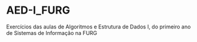 # AED-I_FURG
Exercícios das aulas de Algoritmos e Estrutura de Dados I, do primeiro ano de Sistemas de Informação na FURG
